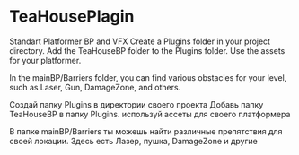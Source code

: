 # TeaHousePlagin
Standart Platformer BP and VFX
Create a Plugins folder in your project directory.
Add the TeaHouseBP folder to the Plugins folder.
Use the assets for your platformer.

In the mainBP/Barriers folder, you can find various obstacles for your level, such as Laser, Gun, DamageZone, and others.


Создай папку Plugins в директории своего проекта
Добавь папку TeaHouseBP в папку Plugins.
используй ассеты для своего платформера

В папке mainBP/Barriers ты можешь найти различные препятствия для своей локации. Здесь есть Лазер, пушка, DamageZone и другие
